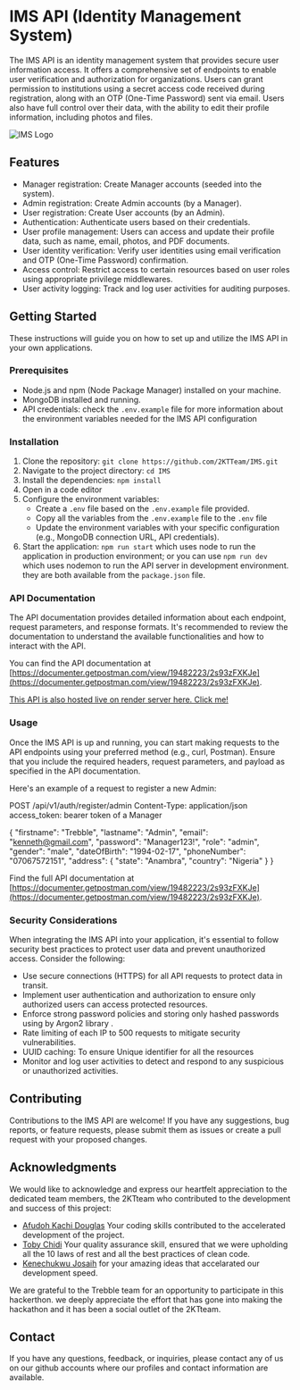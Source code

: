 # IMS API (Identity Management System)

The IMS API is an identity management system that provides secure user information access. It offers a comprehensive set of endpoints to enable user verification and authorization for organizations. Users can grant permission to institutions using a secret access code received during registration, along with an OTP (One-Time Password) sent via email. Users also have full control over their data, with the ability to edit their profile information, including photos and files.

![IMS Logo](https://res.cloudinary.com/dtesbvsy0/image/upload/v1688582396/2KTteam_k6gjve.png)

## Features

- Manager registration: Create Manager accounts (seeded into the system).
- Admin registration: Create Admin accounts (by a Manager).
- User registration: Create User accounts (by an Admin).
- Authentication: Authenticate users based on their credentials.
- User profile management: Users can access and update their profile data, such as name, email, photos, and PDF documents.
- User identity verification: Verify user identities using email verification and OTP (One-Time Password) confirmation.
- Access control: Restrict access to certain resources based on user roles using appropriate privilege middlewares.
- User activity logging: Track and log user activities for auditing purposes.

## Getting Started

These instructions will guide you on how to set up and utilize the IMS API in your own applications.

### Prerequisites

- Node.js and npm (Node Package Manager) installed on your machine.
- MongoDB installed and running.
- API credentials: check the `.env.example` file for more information about the environment variables needed for the IMS API configuration

### Installation

1. Clone the repository: `git clone https://github.com/2KTTeam/IMS.git`
2. Navigate to the project directory: `cd IMS`
3. Install the dependencies: `npm install`
4. Open in a code editor
5. Configure the environment variables:
   - Create a `.env` file based on the `.env.example` file provided.
   - Copy all the variables from the `.env.example` file to the `.env` file
   - Update the environment variables with your specific configuration (e.g., MongoDB connection URL, API credentials).
6. Start the application: `npm run start` which uses node to run the application in production environment; or you can use `npm run dev` which uses nodemon to run the API server in development environment. they are both available from the `package.json` file.

### API Documentation

The API documentation provides detailed information about each endpoint, request parameters, and response formats. It's recommended to review the documentation to understand the available functionalities and how to interact with the API.

You can find the API documentation at [https://documenter.getpostman.com/view/19482223/2s93zFXKJe](https://documenter.getpostman.com/view/19482223/2s93zFXKJe).

[This API is also hosted live on render server here. Click me!](https://hackerthon2023.onrender.com)

### Usage

Once the IMS API is up and running, you can start making requests to the API endpoints using your preferred method (e.g., curl, Postman). Ensure that you include the required headers, request parameters, and payload as specified in the API documentation.

Here's an example of a request to register a new Admin:

POST /api/v1/auth/register/admin
Content-Type: application/json
access_token: bearer token of a Manager

{
    "firstname": "Trebble",
    "lastname": "Admin",
    "email": "kenneth@gmail.com",
    "password": "Manager123!",
    "role": "admin",
    "gender": "male",
    "dateOfBirth": "1994-02-17",
    "phoneNumber": "07067572151",
    "address": {
        "state": "Anambra",
        "country": "Nigeria"
    }
}

Find the full API documentation at [https://documenter.getpostman.com/view/19482223/2s93zFXKJe](https://documenter.getpostman.com/view/19482223/2s93zFXKJe).

### Security Considerations

When integrating the IMS API into your application, it's essential to follow security best practices to protect user data and prevent unauthorized access. Consider the following:

- Use secure connections (HTTPS) for all API requests to protect data in transit.
- Implement user authentication and authorization to ensure only authorized users can access protected resources.
- Enforce strong password policies and storing only hashed passwords using by Argon2 library .
- Rate limiting of each IP to 500 requests to mitigate security vulnerabilities.
- UUID caching: To ensure Unique identifier for all the resources
- Monitor and log user activities to detect and respond to any suspicious or unauthorized activities.

## Contributing

Contributions to the IMS API are welcome! If you have any suggestions, bug reports, or feature requests, please submit them as issues or create a pull request with your proposed changes.

## Acknowledgments

We would like to acknowledge and express our heartfelt appreciation to the dedicated team members, the 2KTteam who contributed to the development and success of this project:

- [Afudoh Kachi Douglas](https://github.com/fudosman) Your coding skills contributed to the accelerated development of the project.
- [Toby Chidi](https://github.com/tobychidi) Your quality assurance skill, ensured that we were upholding all the 10 laws of rest and all the best practices of clean code.
- [Kenechukwu Josaih](https://github.com/kenechukwuJosiah) for your amazing ideas that accelarated our development speed.

We are grateful to the Trebble team for an opportunity to participate in this hackerthon. we deeply appreciate the effort that has gone into making the hackathon and it has been a social outlet of the 2KTteam.

## Contact

If you have any questions, feedback, or inquiries, please contact any of us on our github accounts where our profiles and contact information are available.
